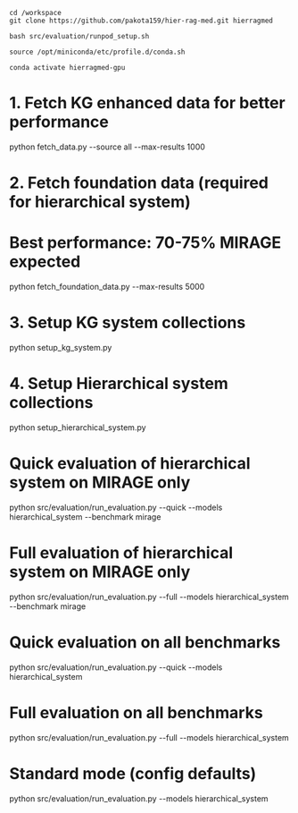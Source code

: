 ```
cd /workspace
git clone https://github.com/pakota159/hier-rag-med.git hierragmed
```

```
bash src/evaluation/runpod_setup.sh
```

```
source /opt/miniconda/etc/profile.d/conda.sh
```

```
conda activate hierragmed-gpu
```

# 1. Fetch KG enhanced data for better performance
python fetch_data.py --source all --max-results 1000

# 2. Fetch foundation data (required for hierarchical system)
# Best performance: 70-75% MIRAGE expected
python fetch_foundation_data.py --max-results 5000

# 3. Setup KG system collections
python setup_kg_system.py

# 4. Setup Hierarchical system collections
python setup_hierarchical_system.py

# Quick evaluation of hierarchical system on MIRAGE only
python src/evaluation/run_evaluation.py --quick --models hierarchical_system --benchmark mirage

# Full evaluation of hierarchical system on MIRAGE only
python src/evaluation/run_evaluation.py --full --models hierarchical_system --benchmark mirage

# Quick evaluation on all benchmarks
python src/evaluation/run_evaluation.py --quick --models hierarchical_system

# Full evaluation on all benchmarks
python src/evaluation/run_evaluation.py --full --models hierarchical_system

# Standard mode (config defaults)
python src/evaluation/run_evaluation.py --models hierarchical_system
